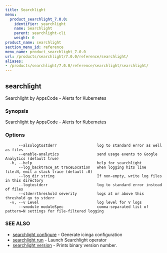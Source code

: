 ```yaml
---
title: Searchlight
menu:
  product_searchlight_7.0.0:
    identifier: searchlight
    name: Searchlight
    parent: searchlight-cli
    weight: 0
product_name: searchlight
section_menu_id: reference
menu_name: product_searchlight_7.0.0
url: /products/searchlight/7.0.0/reference/searchlight/
aliases:
- /products/searchlight/7.0.0/reference/searchlight/searchlight/
---
```


## searchlight

Searchlight by AppsCode - Alerts for Kubernetes

### Synopsis

Searchlight by AppsCode - Alerts for Kubernetes

### Options

```
      --alsologtostderr                  log to standard error as well as files
      --enable-analytics                 send usage events to Google Analytics (default true)
  -h, --help                             help for searchlight
      --log_backtrace_at traceLocation   when logging hits line file:N, emit a stack trace (default :0)
      --log_dir string                   If non-empty, write log files in this directory
      --logtostderr                      log to standard error instead of files
      --stderrthreshold severity         logs at or above this threshold go to stderr
  -v, --v Level                          log level for V logs
      --vmodule moduleSpec               comma-separated list of pattern=N settings for file-filtered logging
```

### SEE ALSO

* [searchlight configure](/products/searchlight/7.0.0/reference/searchlight/searchlight_configure)	 - Generate icinga configuration
* [searchlight run](/products/searchlight/7.0.0/reference/searchlight/searchlight_run)	 - Launch Searchlight operator
* [searchlight version](/products/searchlight/7.0.0/reference/searchlight/searchlight_version)	 - Prints binary version number.


